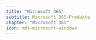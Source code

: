 ```yaml
---
title: "Microsoft 365"
subtitle: Microsoft 365-Produkte
chapter: "Microsoft 365"
icon: mdi-microsoft-windows
---
```





<FeatureCategories/>



